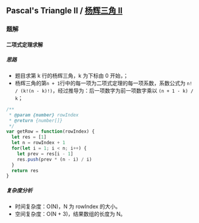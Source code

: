 ## Pascal's Triangle II / [杨辉三角 II](https://leetcode-cn.com/problems/pascals-triangle-ii/)

### 题解
#### 二项式定理求解
##### 思路
+ 题目求第 k 行的杨辉三角，k 为下标由 0 开始，；
+ 杨辉三角的第`n + 1`行中的每一项为二项式定理的每一项系数，系数公式为 `n! / (k!(n - k)!)`，经过推导为：后一项数字为前一项数字乘以 `(n + 1 - k) / k`；

```js
/**
 * @param {number} rowIndex
 * @return {number[]}
 */
var getRow = function(rowIndex) {
  let res = [1]
  let n = rowIndex + 1
  for(let i = 1; i < n; i++) {
    let prev = res[i - 1]
    res.push(prev * (n - i) / i)
  }
  return res
}
```

##### 复杂度分析
+ 时间复杂度：O(N)，N 为 rowIndex 的大小。
+ 空间复杂度：O(N + 3)，结果数组的长度为 N。